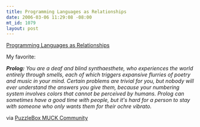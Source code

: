 ```yaml
--- 
title: Programming Languages as Relationships
date: 2006-03-06 11:29:08 -08:00
mt_id: 1079
layout: post
---
```

[Programming Languages as Relationships][1]

My favorite:

_**Prolog:** You are a deaf and blind synthaesthete, who experiences the world entirely through smells, each of which triggers expansive flurries of poetry and music in your mind. Certain problems are trivial for you, but nobody will ever understand the answers you give them, because your numbering system involves colors that cannot be perceived by humans. Prolog can sometimes have a good time with people, but it's hard for a person to stay with someone who only wants them for their ochre vibrato._

via [PuzzleBox MUCK Community][2]

   [1]: http://maradydd.livejournal.com/293666.html
   [2]: http://puzzleboxmuck.livejournal.com

